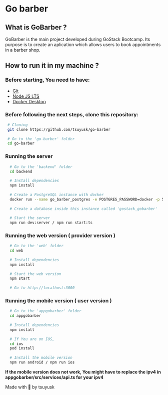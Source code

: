# Go barber

## What is GoBarber ? 
  GoBarber is the main project developed during GoStack Bootcamp. Its purpose is to create an aplication which allows users to book appointments in a barber shop.
  
## How to run it in my machine ?

### Before starting, You need to have:
  - [Git](https://git-scm.com/downloads)
  - [Node JS LTS](https://nodejs.org/en/download/)
  - [Docker Desktop](https://www.docker.com/get-started)

### Before following the next steps, clone this repository:

```bash
 # Cloning
 git clone https://github.com/tsuyusk/go-barber
 
 # Go to the 'go-barber' folder
 cd go-barber
```

### Running the server
```bash
  # Go to the 'backend' folder
  cd backend
  
  # Install dependencies
  npm install
  
  # Create a PostgreSQL instance with docker
  docker run --name go_barber_postgres -e POSTGRES_PASSWORD=docker -p 5432:5432 -d postgres
  
  # Create a database inside this instance called 'gostack_gobarber'
  
  # Start the server
  npm run dev:server / npm run start:ts
```

### Running the web version ( provider version )

```bash
  # Go to the 'web' folder
  cd web
  
  # Install dependencies
  npm install
  
  # Start the web version
  npm start
  
  # Go to http://localhost:3000
```
  
### Running the mobile version ( user version )

```bash
  # Go to the 'appgobarber' folder
  cd appgobarber
  
  # Install dependencies
  npm install
  
  # If You are on IOS,
  cd ios
  pod install
  
  # Install the mobile version
  npm run android / npm run ios
```

**If the mobile version does not work, You might have to replace the ipv4 in appgobarber/src/services/api.ts for your ipv4**

Made with 💜 by tsuyusk
